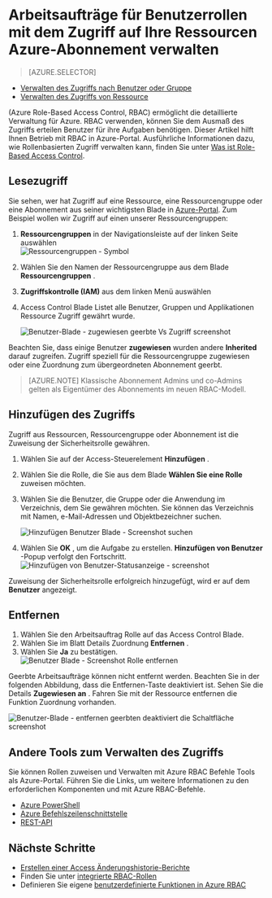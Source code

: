 <properties
    pageTitle="Verwenden Sie rollenbasierte Zugriffskontrolle in Azure-Portal | Microsoft Azure"
    description="Einstieg in Access Management Role-Based Access Control in Azure-Portal. Verwenden Sie Arbeitsaufträge für Benutzerrollen Zuweisen von Berechtigungen zu Ressourcen."
    services="active-directory"
    documentationCenter=""
    authors="kgremban"
    manager="femila"
    editor=""/>

<tags
    ms.service="active-directory"
    ms.devlang="na"
    ms.topic="get-started-article"
    ms.tgt_pltfrm="na"
    ms.workload="identity"
    ms.date="10/10/2016"
    ms.author="kgremban"/>

# <a name="use-role-assignments-to-manage-access-to-your-azure-subscription-resources"></a>Arbeitsaufträge für Benutzerrollen mit dem Zugriff auf Ihre Ressourcen Azure-Abonnement verwalten

> [AZURE.SELECTOR]
- [Verwalten des Zugriffs nach Benutzer oder Gruppe](role-based-access-control-manage-assignments.md)
- [Verwalten des Zugriffs von Ressource](role-based-access-control-configure.md)

(Azure Role-Based Access Control, RBAC) ermöglicht die detaillierte Verwaltung für Azure. RBAC verwenden, können Sie dem Ausmaß des Zugriffs erteilen Benutzer für ihre Aufgaben benötigen. Dieser Artikel hilft Ihnen Betrieb mit RBAC in Azure-Portal. Ausführliche Informationen dazu, wie Rollenbasierten Zugriff verwalten kann, finden Sie unter [Was ist Role-Based Access Control](role-based-access-control-what-is.md).

## <a name="view-access"></a>Lesezugriff
Sie sehen, wer hat Zugriff auf eine Ressource, eine Ressourcengruppe oder eine Abonnement aus seiner wichtigsten Blade in [Azure-Portal](https://portal.azure.com). Zum Beispiel wollen wir Zugriff auf einen unserer Ressourcengruppen:

1. **Ressourcengruppen** in der Navigationsleiste auf der linken Seite auswählen  
    ![Ressourcengruppen - Symbol](./media/role-based-access-control-configure/resourcegroups_icon.png)
2. Wählen Sie den Namen der Ressourcengruppe aus dem Blade **Ressourcengruppen** .
3. **Zugriffskontrolle (IAM)** aus dem linken Menü auswählen  
4. Access Control Blade Listet alle Benutzer, Gruppen und Applikationen Ressource Zugriff gewährt wurde.  

    ![Benutzer-Blade - zugewiesen geerbte Vs Zugriff screenshot](./media/role-based-access-control-configure/view-access.png)

Beachten Sie, dass einige Benutzer **zugewiesen** wurden andere **Inherited** darauf zugreifen. Zugriff speziell für die Ressourcengruppe zugewiesen oder eine Zuordnung zum übergeordneten Abonnement geerbt.

> [AZURE.NOTE] Klassische Abonnement Admins und co-Admins gelten als Eigentümer des Abonnements im neuen RBAC-Modell.


## <a name="add-access"></a>Hinzufügen des Zugriffs
Zugriff aus Ressourcen, Ressourcengruppe oder Abonnement ist die Zuweisung der Sicherheitsrolle gewähren.

1. Wählen Sie auf der Access-Steuerelement **Hinzufügen** .  
2. Wählen Sie die Rolle, die Sie aus dem Blade **Wählen Sie eine Rolle** zuweisen möchten.
3. Wählen Sie die Benutzer, die Gruppe oder die Anwendung im Verzeichnis, dem Sie gewähren möchten. Sie können das Verzeichnis mit Namen, e-Mail-Adressen und Objektbezeichner suchen.  

    ![Hinzufügen Benutzer Blade - Screenshot suchen](./media/role-based-access-control-configure/grant-access2.png)

4. Wählen Sie **OK** , um die Aufgabe zu erstellen. **Hinzufügen von Benutzer** -Popup verfolgt den Fortschritt.  
    ![Hinzufügen von Benutzer-Statusanzeige - screenshot](./media/role-based-access-control-configure/addinguser_popup.png)

Zuweisung der Sicherheitsrolle erfolgreich hinzugefügt, wird er auf dem **Benutzer** angezeigt.

## <a name="remove-access"></a>Entfernen

1. Wählen Sie den Arbeitsauftrag Rolle auf das Access Control Blade.
2. Wählen Sie im Blatt Details Zuordnung **Entfernen** .  
3. Wählen Sie **Ja** zu bestätigen.  
    ![Benutzer Blade - Screenshot Rolle entfernen](./media/role-based-access-control-configure/remove-access1.png)

Geerbte Arbeitsaufträge können nicht entfernt werden. Beachten Sie in der folgenden Abbildung, dass die Entfernen-Taste deaktiviert ist. Sehen Sie die Details **Zugewiesen an** . Fahren Sie mit der Ressource entfernen die Funktion Zuordnung vorhanden.

![Benutzer-Blade - entfernen geerbten deaktiviert die Schaltfläche screenshot](./media/role-based-access-control-configure/remove-access2.png)

## <a name="other-tools-to-manage-access"></a>Andere Tools zum Verwalten des Zugriffs
Sie können Rollen zuweisen und Verwalten mit Azure RBAC Befehle Tools als Azure-Portal.  Führen Sie die Links, um weitere Informationen zu den erforderlichen Komponenten und mit Azure RBAC-Befehle.

- [Azure PowerShell](role-based-access-control-manage-access-powershell.md)
- [Azure Befehlszeilenschnittstelle](role-based-access-control-manage-access-azure-cli.md)
- [REST-API](role-based-access-control-manage-access-rest.md)

## <a name="next-steps"></a>Nächste Schritte
- [Erstellen einer Access Änderungshistorie-Berichte](role-based-access-control-access-change-history-report.md)
- Finden Sie unter [integrierte RBAC-Rollen](role-based-access-built-in-roles.md)
- Definieren Sie eigene [benutzerdefinierte Funktionen in Azure RBAC](role-based-access-control-custom-roles.md)
